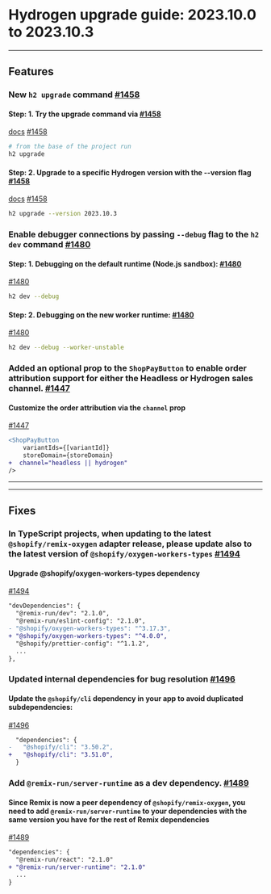 # Hydrogen upgrade guide: 2023.10.0 to 2023.10.3

----

## Features

### New `h2 upgrade` command [#1458](https://github.com/Shopify/hydrogen/pull/1458)

#### Step: 1. Try the upgrade command via [#1458](https://github.com/Shopify/hydrogen/pull/1458)

[docs](https://shopify.dev/docs/custom-storefronts/hydrogen/cli#upgrade)
[#1458](https://github.com/Shopify/hydrogen/pull/1458)
```bash
# from the base of the project run
h2 upgrade
```

#### Step: 2. Upgrade to a specific Hydrogen version with the --version flag [#1458](https://github.com/Shopify/hydrogen/pull/1458)

[docs](https://shopify.dev/docs/custom-storefronts/hydrogen/cli#upgrade)
[#1458](https://github.com/Shopify/hydrogen/pull/1458)
```bash
h2 upgrade --version 2023.10.3
```

### Enable debugger connections by passing `--debug` flag to the `h2 dev` command [#1480](https://github.com/Shopify/hydrogen/pull/1480)

#### Step: 1. Debugging on the default runtime (Node.js sandbox): [#1480](https://github.com/Shopify/hydrogen/pull/1480)

[#1480](https://github.com/Shopify/hydrogen/pull/1480)
```bash
h2 dev --debug
```

#### Step: 2. Debugging on the new worker runtime: [#1480](https://github.com/Shopify/hydrogen/pull/1480)

[#1480](https://github.com/Shopify/hydrogen/pull/1480)
```bash
h2 dev --debug --worker-unstable
```

### Added an optional prop to the `ShopPayButton` to enable order attribution support for either the Headless or Hydrogen sales channel. [#1447](https://github.com/Shopify/hydrogen/pull/1447)

#### Customize the order attribution via the `channel` prop
[#1447](https://github.com/Shopify/hydrogen/pull/1447)
```diff
<ShopPayButton
    variantIds={[variantId]}
    storeDomain={storeDomain}
+  channel="headless || hydrogen"
/>
```

----

----

## Fixes

### In TypeScript projects, when updating to the latest `@shopify/remix-oxygen` adapter release, please update also to the latest version of `@shopify/oxygen-workers-types` [#1494](https://github.com/Shopify/hydrogen/pull/1494)

#### Upgrade @shopify/oxygen-workers-types dependency
[#1494](https://github.com/Shopify/hydrogen/pull/1494)
```diff
"devDependencies": {
  "@remix-run/dev": "2.1.0",
  "@remix-run/eslint-config": "2.1.0",
- "@shopify/oxygen-workers-types": "^3.17.3",
+ "@shopify/oxygen-workers-types": "^4.0.0",
  "@shopify/prettier-config": "^1.1.2",
  ...
},
```

### Updated internal dependencies for bug resolution [#1496](https://github.com/Shopify/hydrogen/pull/1496)

#### Update the `@shopify/cli` dependency in your app to avoid duplicated subdependencies:
[#1496](https://github.com/Shopify/hydrogen/pull/1496)
```diff
  "dependencies": {
-   "@shopify/cli": "3.50.2",
+   "@shopify/cli": "3.51.0",
  }
```

### Add `@remix-run/server-runtime` as a dev dependency.  [#1489](https://github.com/Shopify/hydrogen/pull/1489)

#### Since Remix is now a peer dependency of `@shopify/remix-oxygen`, you need to add `@remix-run/server-runtime` to your dependencies with the same version you have for the rest of Remix dependencies
[#1489](https://github.com/Shopify/hydrogen/pull/1489)
```diff
"dependencies": {
  "@remix-run/react": "2.1.0"
+ "@remix-run/server-runtime": "2.1.0"
  ...
}
```
